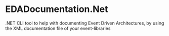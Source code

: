 # EDADocumentation.Net
.NET CLI tool to help with documenting Event Driven Architectures, by using the XML documentation file of your event-libraries
